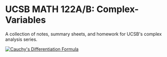 # UCSB MATH 122A/B: Complex-Variables
A collection of notes, summary sheets, and homework for UCSB's complex analysis series.

<a href="https://www.facebook.com/Mathematical.Mathematics.Memes/photos/a.114727355535937.1073741828.114667355541937/423679824640687/?type=3&theater">![Cauchy's Differentiation Formula](https://raw.githubusercontent.com/vincentlaucsb/UCSB-MATH-122AB--Complex-Variables/master/dank_meme.jpg)</a>
